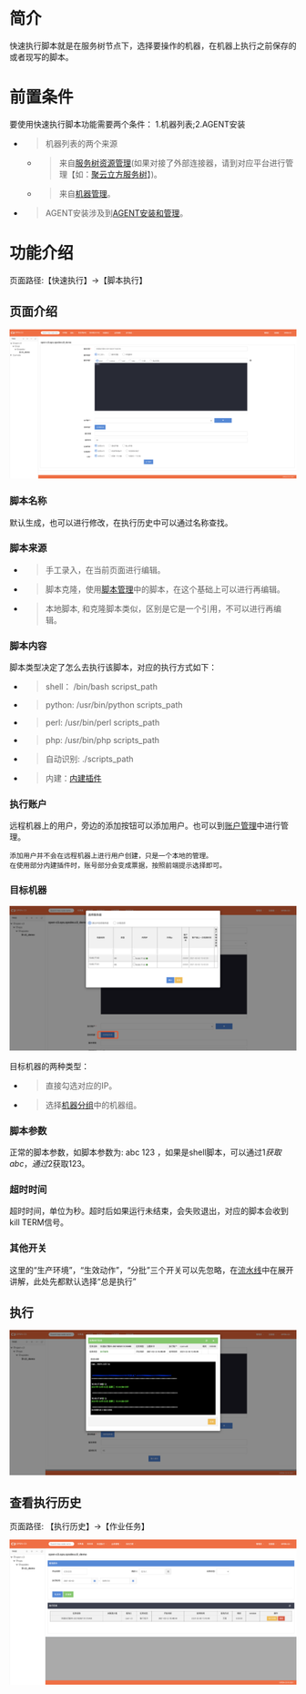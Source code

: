 # 简介

快速执行脚本就是在服务树节点下，选择要操作的机器，在机器上执行之前保存的或者现写的脚本。

# 前置条件

要使用快速执行脚本功能需要两个条件： 1.机器列表;2.AGENT安装

* > 机器列表的两个来源
   * > 来自[服务树资源管理](/服务树资源管理/README.md)(如果对接了外部连接器，请到对应平台进行管理【如：[聚云立方服务树](https://console.polymericcloud.com/setting/settingGroup/setuptree)】)。
   * > 来自[机器管理](/机器管理/README.md)。

* > AGENT安装涉及到[AGENT安装和管理](/AGENT安装和管理/README.md)。

# 功能介绍

页面路径:【快速执行】->【脚本执行】

## 页面介绍

![快速执行脚本空白页](/快速执行脚本/images/快速执行脚本空白页.png)

### 脚本名称

默认生成，也可以进行修改，在执行历史中可以通过名称查找。

### 脚本来源

* > 手工录入，在当前页面进行编辑。
* > 脚本克隆，使用[脚本管理](/脚本管理/README.md)中的脚本，在这个基础上可以进行再编辑。
* > 本地脚本, 和克隆脚本类似，区别是它是一个引用，不可以进行再编辑。

### 脚本内容

脚本类型决定了怎么去执行该脚本，对应的执行方式如下：

  * > shell： /bin/bash scripst_path
  * > python: /usr/bin/python scripts_path 
  * > perl: /usr/bin/perl scripts_path
  * > php: /usr/bin/php scripts_path  
  * > 自动识别: ./scripts_path
  * > 内建：[内建插件](/内建插件/README.md)

### 执行账户

远程机器上的用户，旁边的添加按钮可以添加用户。也可以到[账户管理](/账户管理/README.md)中进行管理。

```
添加用户并不会在远程机器上进行用户创建，只是一个本地的管理。
在使用部分内建插件时，账号部分会变成票据，按照前端提示选择即可。
```

### 目标机器

![选择机器](/快速执行脚本/images/选择机器.png)

目标机器的两种类型：

* > 直接勾选对应的IP。
* > 选择[机器分组](/机器分组/README.md)中的机器组。

### 脚本参数

正常的脚本参数，如脚本参数为: abc 123 ，如果是shell脚本，可以通过$1 获取abc，通过$2获取123。

### 超时时间

超时时间，单位为秒。超时后如果运行未结束，会失败退出，对应的脚本会收到kill TERM信号。

### 其他开关

这里的“生产环境”，“生效动作”，“分批”三个开关可以先忽略，在[流水线](/流水线/README.md)中在展开讲解，此处先都默认选择“总是执行”

## 执行

![执行结果](/快速执行脚本/images/执行结果.png)

## 查看执行历史

页面路径: 【执行历史】->【作业任务】

![执行历史](/快速执行脚本/images/执行历史.png)